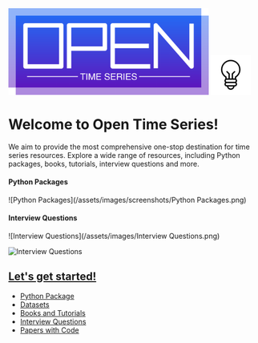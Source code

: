 

<img src="/assets/images/large-logo.png" alt="Open Time Series" style="max-width: 400px;">

<img src="/assets/images/bulb.gif" alt="Welcome!" style="max-width: 80px;">




# Welcome to Open Time Series!

We aim to provide the most comprehensive one-stop destination for time series resources. 
Explore a wide range of resources, including Python packages, books, tutorials, interview questions and more. 

#### Python Packages

![Python Packages](/assets/images/screenshots/Python Packages.png)


#### Interview Questions

![Interview Questions](/assets/images/Interview Questions.png)


<img src="/assets/images/Interview Questions.png" alt="Interview Questions" style="max-width: 400px;">

## [Let's get started!](opentimeseries.com)
* [Python Package]()
* [Datasets]()
* [Books and Tutorials]()
* [Interview Questions]()
* [Papers with Code]()